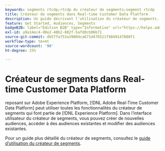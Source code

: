 ```yaml
---
keywords: segments rtcdp;rtcdp du créateur de segments;segment rtcdp
title: Créateur de segments dans Real-time Customer Data Platform
description: Un guide décrivant l’utilisation du créateur de segments.
feature: Get Started, Audiences, Segments
badgeB2B: label="Édition B2B" type="Informative" url="https://helpx.adobe.com/legal/product-descriptions/real-time-customer-data-platform-b2b-edition-prime-and-ultimate-packages.html newtab=true"
exl-id: a9a14ec4-d8e2-48b2-882f-5afd0cb06b71
source-git-commit: db57fa753a3980dca671d476521f9849147880f1
workflow-type: tm+mt
source-wordcount: '98'
ht-degree: 25%

---
```


# Créateur de segments dans Real-time Customer Data Platform

reposant sur Adobe Experience Platform, [!DNL Adobe Real-Time Customer Data Platform] peut utiliser toutes les fonctionnalités du créateur de segments qui font partie de [!DNL Experience Platform]. Dans l’interface utilisateur du créateur de segments, vous pouvez créer de nouvelles audiences, accéder à des audiences existantes et modifier des audiences existantes.

Pour un guide plus détaillé du créateur de segments, consultez le [guide d’utilisation du créateur de segments](../../segmentation/ui/segment-builder.md).
